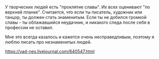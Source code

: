 У творческих людей есть "проклятие славы". Их всех оценивают "по верхней планке". Считается, что если ты писатель, художник или танцор, ты должен стать знаменитым. Если ты не добился громкой славы - ты облажавшийся неудачник, и никакого следа после себя в профессии не оставил.

Мне это всегда казалось и кажется очень несправедливым, поэтому я люблю писать про незнаменитых людей.

https://vad-nes.livejournal.com/640547.html